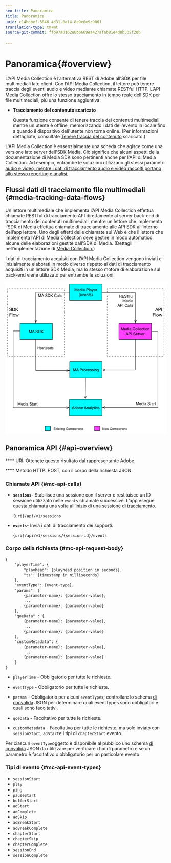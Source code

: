 ```yaml
---
seo-title: Panoramica
title: Panoramica
uuid: c14bdbef-5846-4d31-8a14-8e9e0e9c9861
translation-type: tm+mt
source-git-commit: ffb97a0162e0bb609ea427afab81e4d8b532f20b

---
```



# Panoramica{#overview}

L’API Media Collection è l’alternativa REST di Adobe all’SDK per file multimediali lato client. Con l’API Media Collection, il lettore può tenere traccia degli eventi audio e video mediante chiamate RESTful HTTP. L’API Media Collection offre lo stesso tracciamento in tempo reale dell’SDK per file multimediali, più una funzione aggiuntiva:

* **Tracciamento del contenuto scaricato**

   Questa funzione consente di tenere traccia dei contenuti multimediali mentre un utente è offline, memorizzando i dati dell'evento in locale fino a quando il dispositivo dell'utente non torna online. (Per informazioni dettagliate, consultate [Tenere traccia del contenuto](track-downloaded-content.md) scaricato.)

L'API Media Collection è essenzialmente una scheda che agisce come una versione lato server dell'SDK Media. Ciò significa che alcuni aspetti della documentazione di Media SDK sono pertinenti anche per l'API di Media Collection. Ad esempio, entrambe le soluzioni utilizzano gli stessi parametri [](/help/metrics-and-metadata/audio-video-parameters.md)[audio e video, mentre i dati di tracciamento audio e video raccolti portano allo stesso reporting e analisi.](/help/media-reports/media-reports-enable.md)

## Flussi dati di tracciamento file multimediali {#media-tracking-data-flows}

Un lettore multimediale che implementa l’API Media Collection effettua chiamate RESTful di tracciamento API direttamente al server back-end di tracciamento dei contenuti multimediali, mentre un lettore che implementa l’SDK di Media effettua chiamate di tracciamento alle API SDK all’interno dell’app lettore. Uno degli effetti delle chiamate sul Web è che il lettore che implementa l’API di Media Collection deve gestire in modo automatico alcune delle elaborazioni gestite dall’SDK di Media. (Dettagli nell’implementazione di [Media Collection.](mc-api-impl/mc-api-quick-start.md))

I dati di tracciamento acquisiti con l’API Media Collection vengono inviati e inizialmente elaborati in modo diverso rispetto ai dati di tracciamento acquisiti in un lettore SDK Media, ma lo stesso motore di elaborazione sul back-end viene utilizzato per entrambe le soluzioni.

![](assets/col_api_overview_simple.png)

## Panoramica API {#api-overview}

**** URI: Ottenete questo risultato dal rappresentante Adobe.

**** Metodo HTTP: POST, con il corpo della richiesta JSON.

### Chiamate API {#mc-api-calls}

* **`sessions`-** Stabilisce una sessione con il server e restituisce un ID sessione utilizzato nelle `events` chiamate successive. L’app esegue questa chiamata una volta all’inizio di una sessione di tracciamento.

   ```
   {uri}/api/v1/sessions
   ```

* **`events`-** Invia i dati di tracciamento dei supporti.

   ```
   {uri}/api/v1/sessions/{session-id}/events
   ```

### Corpo della richiesta {#mc-api-request-body}

```
{ 
    "playerTime": { 
        "playhead": {playhead position in seconds}, 
        "ts": {timestamp in milliseconds} 
    }, 
    "eventType": {event-type}, 
    "params": { 
        {parameter-name}: {parameter-value}, 
        ... 
        {parameter-name}: {parameter-value} 
    }, 
    "qoeData" : { 
        {parameter-name}: {parameter-value}, 
        ... 
        {parameter-name}: {parameter-value} 
    }, 
    "customMetadata": { 
        {parameter-name}: {parameter-value}, 
        ... 
        {parameter-name}: {parameter-value} 
    } 
} 
```

* `playerTime` - Obbligatorio per tutte le richieste.
* `eventType` - Obbligatorio per tutte le richieste.
* `params` - Obbligatorio per alcuni `eventTypes`; controllare lo schema [di convalida](mc-api-ref/mc-api-json-validation.md) JSON per determinare quali eventTypes sono obbligatori e quali sono facoltativi.

* `qoeData` - Facoltativo per tutte le richieste.
* `customMetadata` - Facoltativo per tutte le richieste, ma solo inviato con `sessionStart`, `adStart`e i tipi di `chapterStart` evento.

Per ciascun `eventType`oggetto è disponibile al pubblico uno schema [di convalida](mc-api-ref/mc-api-json-validation.md) JSON da utilizzare per verificare i tipi di parametro e se un parametro è facoltativo o obbligatorio per un particolare evento.

### Tipi di evento {#mc-api-event-types}

* `sessionStart`
* `play`
* `ping`
* `pauseStart`
* `bufferStart`
* `adStart`
* `adComplete`
* `adSkip`
* `adBreakStart`
* `adBreakComplete`
* `chapterStart`
* `chapterSkip`
* `chapterComplete`
* `sessionEnd`
* `sessionComplete`

